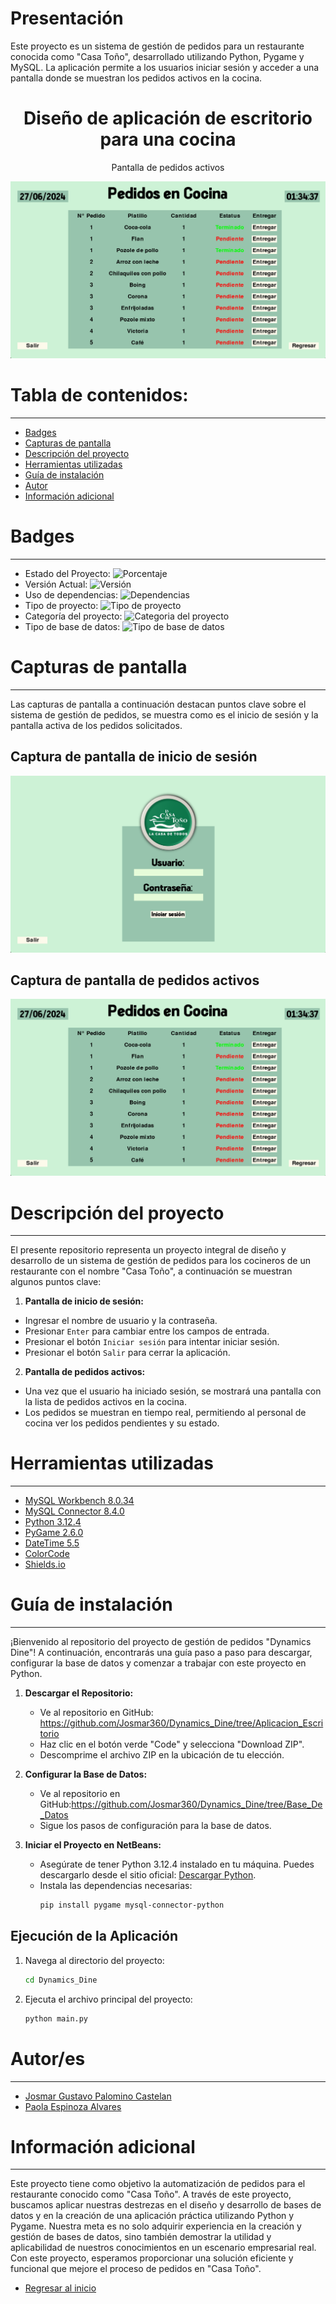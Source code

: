 # Presentación

Este proyecto es un sistema de gestión de pedidos para un restaurante conocida como "Casa Toño", desarrollado utilizando Python, Pygame y MySQL. La aplicación permite a los usuarios iniciar sesión y acceder a una pantalla donde se muestran los pedidos activos en la cocina.

<h1 align="center"> Diseño de aplicación de escritorio para una cocina </h1>
<p align="center">Pantalla de pedidos activos </p>
<p align="center"><img src="Image/2_Pedidos.png"/></p>

# Tabla de contenidos:

---

- [Badges](#badges)
- [Capturas de pantalla](#capturas-de-pantalla)
- [Descripción del proyecto](#descripción-del-proyecto)
- [Herramientas utilizadas](#herramientas-utilizadas)
- [Guía de instalación](#guía-de-instalación)
- [Autor](#autores)
- [Información adicional](#información-adicional)

# Badges

---

- Estado del Proyecto: ![Porcentaje](https://img.shields.io/badge/Porcentaje-100%25-green)
- Versión Actual: ![Versión](https://img.shields.io/badge/Versi%C3%B3n-1.2.0-%23AED6F1)
- Uso de dependencias: ![Dependencias](https://img.shields.io/badge/Depentencias-MySQL%20Connector-%23F9853F)
- Tipo de proyecto: ![Tipo de proyecto](https://img.shields.io/badge/Tipo%20de%20proyecto-Sistema%20de%20gestión-%23EBDEF0)
- Categoría del proyecto: ![Categoria del proyecto](https://img.shields.io/badge/Categor%C3%ADa-Alimentos-%23FAD7A0%20)
- Tipo de base de datos: ![Tipo de base de datos](https://img.shields.io/badge/Base%20de%20datos-MySQL-%20%2382E0AA%20)

# Capturas de pantalla

---

Las capturas de pantalla a continuación destacan puntos clave sobre el sistema de gestión de pedidos, se muestra como es el inicio de sesión y la pantalla activa de los pedidos solicitados.

## Captura de pantalla de inicio de sesión

![Pantalla Inicio](Image/1_Inicio.png)

## Captura de pantalla de pedidos activos

![Pantalla Pedidos](Image/2_Pedidos.png)

# Descripción del proyecto

---

El presente repositorio representa un proyecto integral de diseño y desarrollo de un sistema de gestión de pedidos para los cocineros de un restaurante con el nombre "Casa Toño", a continuación se muestran algunos puntos clave:

1. **Pantalla de inicio de sesión:**

- Ingresar el nombre de usuario y la contraseña.
- Presionar `Enter` para cambiar entre los campos de entrada.
- Presionar el botón `Iniciar sesión` para intentar iniciar sesión.
- Presionar el botón `Salir` para cerrar la aplicación.

2. **Pantalla de pedidos activos:**

- Una vez que el usuario ha iniciado sesión, se mostrará una pantalla con la lista de pedidos activos en la cocina.
- Los pedidos se muestran en tiempo real, permitiendo al personal de cocina ver los pedidos pendientes y su estado.

# Herramientas utilizadas

---

- [MySQL Workbench 8.0.34](https://dev.mysql.com/downloads/workbench/)
- [MySQL Connector 8.4.0](https://dev.mysql.com/downloads/connector/python/)
- [Python 3.12.4](https://www.python.org/downloads/)
- [PyGame 2.6.0](https://www.pygame.org/news)
- [DateTime 5.5](https://pypi.org/project/DateTime/)
- [ColorCode](https://htmlcolorcodes.com/es/)
- [Shields.io](https://shields.io/badges/static-badge)

# Guía de instalación

---

¡Bienvenido al repositorio del proyecto de gestión de pedidos "Dynamics Dine"! A continuación, encontrarás una guía paso a paso para descargar, configurar la base de datos y comenzar a trabajar con este proyecto en Python.

1. **Descargar el Repositorio:**

   - Ve al repositorio en GitHub: https://github.com/Josmar360/Dynamics_Dine/tree/Aplicacion_Escritorio
   - Haz clic en el botón verde "Code" y selecciona "Download ZIP".
   - Descomprime el archivo ZIP en la ubicación de tu elección.

2. **Configurar la Base de Datos:**

   - Ve al repositorio en GitHub:https://github.com/Josmar360/Dynamics_Dine/tree/Base_De_Datos
   - Sigue los pasos de configuración para la base de datos.

3. **Iniciar el Proyecto en NetBeans:**
   - Asegúrate de tener Python 3.12.4 instalado en tu máquina. Puedes descargarlo desde el sitio oficial: [Descargar Python](https://www.python.org/downloads/).
   - Instala las dependencias necesarias:
     ```sh
     pip install pygame mysql-connector-python
     ```

## Ejecución de la Aplicación

1. Navega al directorio del proyecto:

   ```sh
   cd Dynamics_Dine
   ```

2. Ejecuta el archivo principal del proyecto:
   ```sh
   python main.py
   ```

# Autor/es

---

- [Josmar Gustavo Palomino Castelan](https://linktr.ee/josmar360)
- [Paola Espinoza Alvares](https://github.com/Paoinoza)

# Información adicional

---

Este proyecto tiene como objetivo la automatización de pedidos para el restaurante conocido como "Casa Toño". A través de este proyecto, buscamos aplicar nuestras destrezas en el diseño y desarrollo de bases de datos y en la creación de una aplicación práctica utilizando Python y Pygame. Nuestra meta es no solo adquirir experiencia en la creación y gestión de bases de datos, sino también demostrar la utilidad y aplicabilidad de nuestros conocimientos en un escenario empresarial real. Con este proyecto, esperamos proporcionar una solución eficiente y funcional que mejore el proceso de pedidos en "Casa Toño".

- [Regresar al inicio](#presentación)
